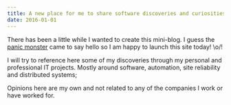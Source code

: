 ```yaml
---
title: A new place for me to share software discoveries and curiosities
date: 2016-01-01
---
```


There has been a little while I wanted to create this mini-blog. I guess the [panic monster](https://www.ted.com/talks/tim_urban_inside_the_mind_of_a_master_procrastinator?language=en) came to say hello so I am happy to launch this site today! \o/!

I will try to reference here some of my discoveries through my personal and professional IT projects. Mostly around software, automation, site reliability and distributed systems;

Opinions here are my own and not related to any of the companies I work or have worked for.
